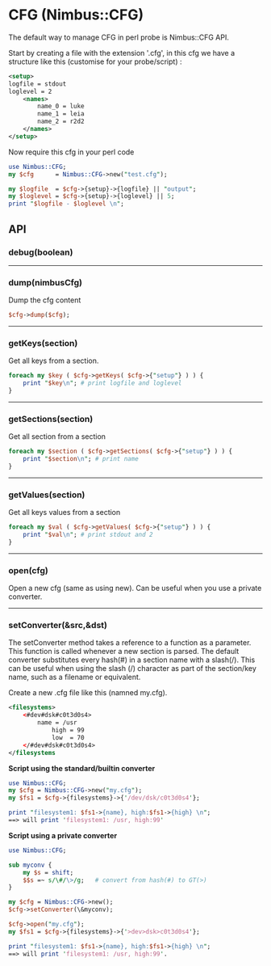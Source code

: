 # CFG (Nimbus::CFG)

The default way to manage CFG in perl probe is Nimbus::CFG API. 

Start by creating a file with the extension '.cfg', in this cfg we have a structure like this (customise for your probe/script) : 

```xml
<setup>
logfile = stdout
loglevel = 2
	<names> 
 		name_0 = luke 
 		name_1 = leia 
 		name_2 = r2d2
	</names>
</setup>
```

Now require this cfg in your perl code 

```perl 
use Nimbus::CFG;
my $cfg      = Nimbus::CFG->new("test.cfg");

my $logfile  = $cfg->{setup}->{logfile} || "output";
my $loglevel = $cfg->{setup}->{loglevel} || 5; 
print "$logfile - $loglevel \n";
```

## API 

### debug(boolean) 

---
### dump(nimbusCfg) 

Dump the cfg content 

```perl
$cfg->dump($cfg);
```

---
### getKeys(section) 

Get all keys from a section. 

```perl
foreach my $key ( $cfg->getKeys( $cfg->{"setup"} ) ) {
    print "$key\n"; # print logfile and loglevel
}
```

---
### getSections(section)

Get all section from a section 

```perl
foreach my $section ( $cfg->getSections( $cfg->{"setup"} ) ) {
    print "$section\n"; # print name
}
```

---
### getValues(section)


Get all keys values from a section 

```perl
foreach my $val ( $cfg->getValues( $cfg->{"setup"} ) ) {
    print "$val\n"; # print stdout and 2
}
```

---
### open(cfg) 

Open a new cfg (same as using new). Can be useful when you use a private converter.

---
### setConverter(&src,&dst)

The setConverter method takes a reference to a function as a parameter. This function is called whenever a new section is parsed. The default converter substitutes every hash(#) in a section name with a slash(/). This can be useful when using the slash (/) character as part of the section/key name, such as a filename or equivalent.

Create a new .cfg file like this (namned my.cfg). 
```xml
<filesystems>
    <#dev#dsk#c0t3d0s4>
        name = /usr
            high = 99
            low  = 70
    </#dev#dsk#c0t3d0s4>
</filesystems
```

**Script using the standard/builtin converter** 

```perl
use Nimbus::CFG;
my $cfg = Nimbus::CFG->new("my.cfg");
my $fs1 = $cfg->{filesystems}->{'/dev/dsk/c0t3d0s4'};

print "filesystem1: $fs1->{name}, high:$fs1->{high} \n";
==> will print 'filesystem1: /usr, high:99'
```

**Script using a private converter** 

```perl
use Nimbus::CFG;

sub myconv {
    my $s = shift;
    $$s =~ s/\#/\>/g;   # convert from hash(#) to GT(>)
}

my $cfg = Nimbus::CFG->new();
$cfg->setConverter(\&myconv);

$cfg->open("my.cfg");
my $fs1 = $cfg->{filesystems}->{'>dev>dsk>c0t3d0s4'};

print "filesystem1: $fs1->{name}, high:$fs1->{high} \n";
==> will print 'filesystem1: /usr, high:99'.
```

